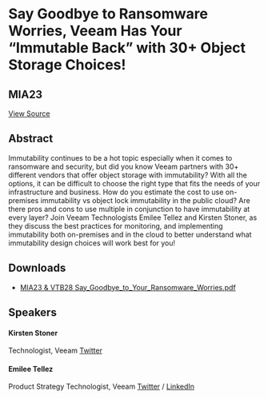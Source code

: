 # Say Goodbye to Ransomware Worries, Veeam Has Your “Immutable Back” with 30+ Object Storage Choices!
## MIA23
[View Source](https://connect.veeam.com/flow/veeam/veeamon2023/attendeeportal/page/sessioncatalog/session/1678314163960001bSbH)

## Abstract
Immutability continues to be a hot topic especially when it comes to ransomware and security, but did you know Veeam partners with 30+ different vendors that offer object storage with immutability? With all the options, it can be difficult to choose the right type that fits the needs of your infrastructure and business. How do you estimate the cost to use on-premises immutability vs object lock immutability in the public cloud? Are there pros and cons to use multiple in conjunction to have immutability at every layer? Join Veeam Technologists Emilee Tellez and Kirsten Stoner, as they discuss the best practices for monitoring, and implementing immutability both on-premises and in the cloud to better understand what immutability design choices will work best for you!

## Downloads
- [MIA23 & VTB28 Say_Goodbye_to_Your_Ransomware_Worries.pdf](<./files/MIA23 & VTB28 Say_Goodbye_to_Your_Ransomware_Worries.pdf>)

## Speakers
#### Kirsten Stoner
Technologist, Veeam
[Twitter](https://twitter.com/KStoner)
#### Emilee Tellez
Product Strategy Technologist, Veeam
[Twitter](https://twitter.com/vEm_Vino) / [LinkedIn](https://www.linkedin.com/in/emilee-tellez-36215071/)